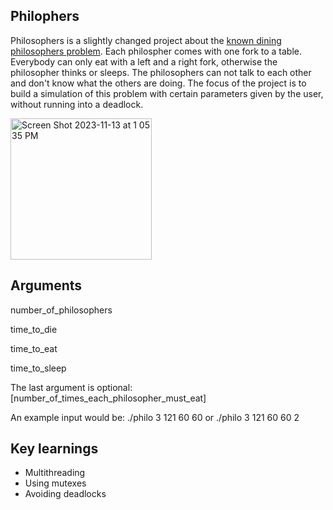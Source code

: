 ## Philophers

Philosophers is a slightly changed project about the [known dining philosophers problem](https://en.wikipedia.org/wiki/Dining_philosophers_problem). 
Each philospher comes with one fork to a table. Everybody can only eat with a left and a right fork, otherwise the philosopher thinks or sleeps. 
The philosophers can not talk to each other and don't know what the others are doing.
The focus of the project is to build a simulation of this problem with certain parameters given by the user, without running into a deadlock.

[<img width="226" alt="Screen Shot 2023-11-13 at 1 05 35 PM" src="https://github.com/emmameinert/Philo/assets/110816436/5da68db5-c468-45bf-a77c-e14b842562d2">](https://en.wikipedia.org/wiki/Dining_philosophers_problem#/media/File:An_illustration_of_the_dining_philosophers_problem.png)

## Arguments

number_of_philosophers

time_to_die 

time_to_eat 

time_to_sleep

The last argument is optional:
[number_of_times_each_philosopher_must_eat]

An example input would be: ./philo 3 121 60 60 or ./philo 3 121 60 60 2

## Key learnings

- Multithreading
- Using mutexes
- Avoiding deadlocks
  
